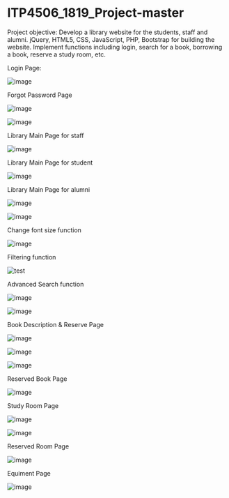 # ITP4506_1819_Project-master
Project objective:
	Develop a library website for the students, staff and alumni.
	jQuery, HTML5, CSS, JavaScript, PHP, Bootstrap for building the website.
	Implement functions including login, search for a book, borrowing a book, reserve a study room, etc. 



Login Page:

![image](https://user-images.githubusercontent.com/42562789/169684363-d87498dd-25d8-40e2-8bff-c47331fb02c0.png)

Forgot Password Page

![image](https://user-images.githubusercontent.com/42562789/169702480-b1c94a57-36b5-46d9-b569-df0946244c7b.png)

![image](https://user-images.githubusercontent.com/42562789/169702574-222a8dd1-a975-478d-b76b-f45c5b13620a.png)

Library Main Page for staff

![image](https://user-images.githubusercontent.com/42562789/169706702-6f6b81cf-92cc-4824-9a6d-1b8091706ef5.png)

Library Main Page for student

![image](https://user-images.githubusercontent.com/42562789/169706725-742be65f-ffb5-4706-ae9b-a93e2c38473b.png)

Library Main Page for alumni

![image](https://user-images.githubusercontent.com/42562789/169706759-6cd8e895-eff4-4588-ab61-1ba514d7f736.png)

![image](https://user-images.githubusercontent.com/42562789/169706768-8a9ff22c-53f3-4dd2-8f0f-e93454131713.png)


Change font size function

![image](https://user-images.githubusercontent.com/42562789/169706355-9c9add14-cd7b-4f68-9d24-1bc613f0bd4b.png)

Filtering function

![test](https://user-images.githubusercontent.com/42562789/169706284-fdd5738b-609c-4f78-b722-21f69fff8593.png)

Advanced Search function

![image](https://user-images.githubusercontent.com/42562789/169703123-7b30f839-966d-4338-9707-835c33472b32.png)

![image](https://user-images.githubusercontent.com/42562789/169703101-731c8de2-51c3-4ab5-a985-a089270f1972.png)

Book Description & Reserve Page

![image](https://user-images.githubusercontent.com/42562789/169704704-e867c8bb-ae18-4b34-af9f-f797a5c14840.png)

![image](https://user-images.githubusercontent.com/42562789/169704757-49e9683e-4756-4a53-89ef-33b6db2e09ed.png)

![image](https://user-images.githubusercontent.com/42562789/169704855-b4932887-91f7-4d84-aedf-17fe7d558ca0.png)

Reserved Book Page

![image](https://user-images.githubusercontent.com/42562789/169705314-6dc94a89-e096-4274-b5b7-47dcde1537a6.png)

Study Room Page

![image](https://user-images.githubusercontent.com/42562789/169705466-bd9cd2e0-7992-42b0-bda0-1362e4f896b1.png)

![image](https://user-images.githubusercontent.com/42562789/169704967-0fbb46b8-4666-4dc9-a1fe-26a71214011f.png)

Reserved Room Page

![image](https://user-images.githubusercontent.com/42562789/169705128-7f68b467-ae74-4252-bd08-a4f7ffddc8f5.png)

Equiment Page

![image](https://user-images.githubusercontent.com/42562789/169705183-2f821dbd-a590-4811-a476-0a6d7bcd771b.png)

